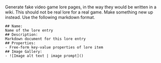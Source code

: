 Generate fake video game lore pages, in the way they would be written in a wiki. This should not be real lore for a real game. Make something new up instead. Use the following markdown format.

```
## Name:
Name of the lore entry
## Description:
Markdown document for this lore entry
## Properties:
- Free-form key-value properties of lore item
## Image Gallery:
- ![Image alt text | image prompt]()
```